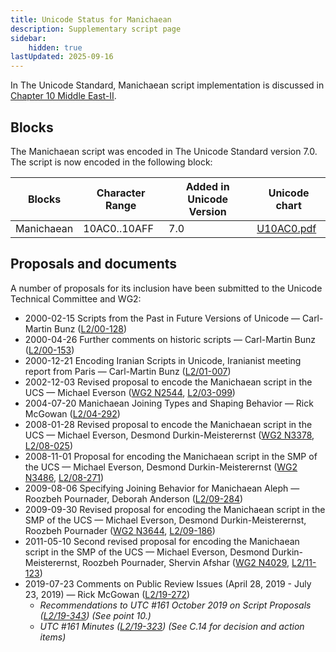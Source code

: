 ```yaml
---
title: Unicode Status for Manichaean
description: Supplementary script page
sidebar:
    hidden: true
lastUpdated: 2025-09-16
---
```


In The Unicode Standard, Manichaean script implementation is discussed in [Chapter 10 Middle East-II](http://www.unicode.org/versions/latest/ch10.pdf).

## Blocks

The Manichaean script was encoded in The Unicode Standard version 7.0. The script is now encoded in the following block:

| Blocks | Character Range | Added in Unicode Version | Unicode chart |
| ------ | --------------- | ------------------------ | ------------- |
| Manichaean  | 10AC0..10AFF | 7.0 | [U10AC0.pdf](http://www.unicode.org/charts/PDF/U10AC0.pdf) |

## Proposals and documents

A number of proposals for its inclusion have been submitted to the Unicode Technical Committee and WG2:
- 2000-02-15 Scripts from the Past in Future Versions of Unicode — Carl-Martin Bunz ([L2/00-128](http://www.unicode.org/cgi-bin/GetMatchingDocs.pl?L2/00-128))
- 2000-04-26 Further comments on historic scripts — Carl-Martin Bunz ([L2/00-153](http://www.unicode.org/cgi-bin/GetMatchingDocs.pl?L2/00-153))
- 2000-12-21 Encoding Iranian Scripts in Unicode, Iranianist meeting report from Paris — Carl-Martin Bunz ([L2/01-007](http://www.unicode.org/cgi-bin/GetMatchingDocs.pl?L2/01-007))
- 2002-12-03 Revised proposal to encode the Manichaean script in the UCS — Michael Everson ([WG2 N2544](https://www.unicode.org/wg2/docs/n2544.pdf), [L2/03-099](http://www.unicode.org/cgi-bin/GetMatchingDocs.pl?L2/03-099))
- 2004-07-20 Manichaean Joining Types and Shaping Behavior — Rick McGowan ([L2/04-292](http://www.unicode.org/cgi-bin/GetMatchingDocs.pl?L2/04-292))
- 2008-01-28 Revised proposal to encode the Manichaean script in the UCS — Michael Everson, Desmond Durkin-Meisterernst      ([WG2 N3378](https://www.unicode.org/wg2/docs/n3378.pdf), [L2/08-025](http://www.unicode.org/cgi-bin/GetMatchingDocs.pl?L2/08-025))
- 2008-11-01 Proposal for encoding the Manichaean script in the SMP of the UCS — Michael Everson, Desmond Durkin-Meisterernst ([WG2 N3486](https://www.unicode.org/wg2/docs/n3486.pdf), [L2/08-271](http://www.unicode.org/cgi-bin/GetMatchingDocs.pl?L2/08-271))
- 2009-08-06 Specifying Joining Behavior for Manichaean Aleph — Roozbeh Pournader, Deborah Anderson ([L2/09-284](http://www.unicode.org/cgi-bin/GetMatchingDocs.pl?L2/09-284))
- 2009-09-30 Revised proposal for encoding the Manichaean script in the SMP of the UCS — Michael Everson, Desmond Durkin-Meisterernst, Roozbeh Pournader ([WG2 N3644](https://www.unicode.org/wg2/docs/n3644.pdf), [L2/09-186](http://www.unicode.org/cgi-bin/GetMatchingDocs.pl?L2/09-186))
- 2011-05-10 Second revised proposal for encoding the Manichaean script in the SMP of the UCS — Michael Everson, Desmond Durkin-Meisterernst, Roozbeh Pournader, Shervin Afshar ([WG2 N4029](https://www.unicode.org/wg2/docs/n4029.pdf), [L2/11-123](http://www.unicode.org/cgi-bin/GetMatchingDocs.pl?L2/11-123))
- 2019-07-23 Comments on Public Review Issues (April 28, 2019 - July 23, 2019) — Rick McGowan ([L2/19-272](http://www.unicode.org/cgi-bin/GetMatchingDocs.pl?L2/19-272))
  - _Recommendations to UTC #161 October 2019 on Script Proposals ([L2/19-343](http://www.unicode.org/L2/L2019/19343-script-adhoc-recs.pdf)) (See point 10.)_
  - _UTC #161 Minutes ([L2/19-323](https://www.unicode.org/L2/L2019/19323.htm)) (See C.14 for decision and action items)_
